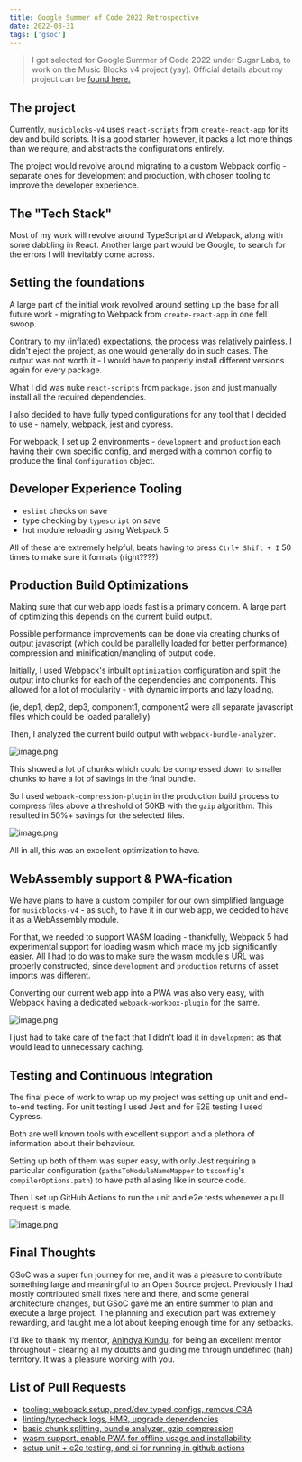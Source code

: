```yaml
---
title: Google Summer of Code 2022 Retrospective
date: 2022-08-31
tags: ['gsoc']
---
```


> I got selected for Google Summer of Code 2022 under Sugar Labs, to work on the Music Blocks v4 project (yay). Official details about my project can be [found here.](https://summerofcode.withgoogle.com/myprojects/details/XubAsh1T)

## The project

Currently, `musicblocks-v4` uses `react-scripts` from `create-react-app` for its dev and build scripts. It is a good starter, however, it packs a lot more things than we require, and abstracts the configurations entirely.

The project would revolve around migrating to a custom Webpack config - separate ones for development and production, with chosen tooling to improve the developer experience.

## The "Tech Stack"

Most of my work will revolve around TypeScript and Webpack, along with some dabbling in React. Another large part would be Google, to search for the errors I will inevitably come across.

## Setting the foundations

A large part of the initial work revolved around setting up the base for all future work - migrating to Webpack from `create-react-app` in one fell swoop.

Contrary to my (inflated) expectations, the process was relatively painless. I didn't eject the project, as one would generally do in such cases. The output was not worth it - I would have to properly install different versions again for every package.

What I did was nuke `react-scripts` from `package.json` and just manually install all the required dependencies.

I also decided to have fully typed configurations for any tool that I decided to use - namely, webpack, jest and cypress.

For webpack, I set up 2 environments - `development` and `production` each having their own specific config, and merged with a common config to produce the final `Configuration` object.

## Developer Experience Tooling

- `eslint` checks on save
- type checking by `typescript` on save
- hot module reloading using Webpack 5

All of these are extremely helpful, beats having to press `Ctrl+ Shift + I` 50 times to make sure it formats (right????)

## Production Build Optimizations

Making sure that our web app loads fast is a primary concern. A large part of optimizing this depends on the current build output.

Possible performance improvements can be done via creating chunks of output javascript (which could be parallelly loaded for better performance), compression and minification/mangling of output code.

Initially, I used Webpack's inbuilt `optimization` configuration and split the output into chunks for each of the dependencies and components. This allowed for a lot of modularity - with dynamic imports and lazy loading.

(ie, dep1, dep2, dep3, component1, component2 were all separate javascript files which could be loaded parallelly)

Then, I analyzed the current build output with `webpack-bundle-analyzer`.

![image.png](https://cdn.hashnode.com/res/hashnode/image/upload/v1661590688042/HAwD1vqQgj.png)

This showed a lot of chunks which could be compressed down to smaller chunks to have a lot of savings in the final bundle.

So I used `webpack-compression-plugin` in the production build process to compress files above a threshold of 50KB with the `gzip` algorithm. This resulted in 50%+ savings for the selected files.

![image.png](https://cdn.hashnode.com/res/hashnode/image/upload/v1661590795939/nD5DW5YdR.png)

All in all, this was an excellent optimization to have.

## WebAssembly support & PWA-fication

We have plans to have a custom compiler for our own simplified language for `musicblocks-v4` - as such, to have it in our web app, we decided to have it as a WebAssembly module.

For that, we needed to support WASM loading - thankfully, Webpack 5 had experimental support for loading wasm which made my job significantly easier. All I had to do was to make sure the wasm module's URL was properly constructed, since `development` and `production` returns of asset imports was different.

Converting our current web app into a PWA was also very easy, with Webpack having a dedicated `webpack-workbox-plugin` for the same.

![image.png](https://cdn.hashnode.com/res/hashnode/image/upload/v1661593267949/Bobp7wICS.png)

I just had to take care of the fact that I didn't load it in `development` as that would lead to unnecessary caching.

## Testing and Continuous Integration

The final piece of work to wrap up my project was setting up unit and end-to-end testing. For unit testing I used Jest and for E2E testing I used Cypress.

Both are well known tools with excellent support and a plethora of information about their behaviour.

Setting up both of them was super easy, with only Jest requiring a particular configuration (`pathsToModuleNameMapper` to `tsconfig`'s `compilerOptions.path`) to have path aliasing like in source code.

Then I set up GitHub Actions to run the unit and e2e tests whenever a pull request is made.

![image.png](https://cdn.hashnode.com/res/hashnode/image/upload/v1661594680515/61SUA7Emf.png)

## Final Thoughts

GSoC was a super fun journey for me, and it was a pleasure to contribute something large and meaningful to an Open Source project. Previously I had mostly contributed small fixes here and there, and some general architecture changes, but GSoC gave me an entire summer to plan and execute a large project. The planning and execution part was extremely rewarding, and taught me a lot about keeping enough time for any setbacks.

I'd like to thank my mentor, [Anindya Kundu](https://github.com/meganindya/), for being an excellent mentor throughout - clearing all my doubts and guiding me through undefined (hah) territory. It was a pleasure working with you.

## List of Pull Requests

- [tooling: webpack setup, prod/dev typed configs, remove CRA](https://github.com/sugarlabs/musicblocks-v4/pull/194)
- [linting/typecheck logs, HMR, upgrade dependencies](https://github.com/sugarlabs/musicblocks-v4/pull/197)
- [basic chunk splitting, bundle analyzer, gzip compression](https://github.com/sugarlabs/musicblocks-v4/pull/199)
- [wasm support, enable PWA for offline usage and installability](https://github.com/sugarlabs/musicblocks-v4/pull/200)
- [setup unit + e2e testing, and ci for running in github actions](https://github.com/sugarlabs/musicblocks-v4/pull/204)
